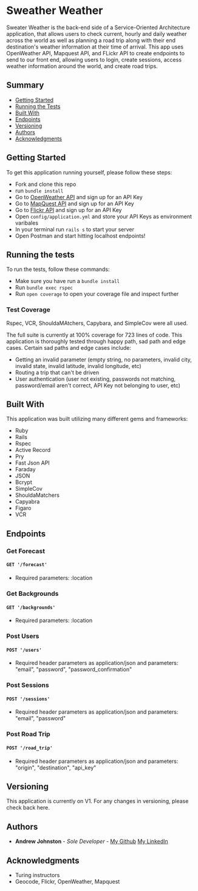 # Sweather Weather

Sweater Weather is the back-end side of a Service-Oriented Architecture application, that allows users to check current, hourly and daily weather across the world as well as planning a road trip along with their end destination's weather information at their time of arrival. This app uses OpenWeather API, Mapquest API, and FLickr API to create endpoints to send to our front end, allowing users to login, create sessions, access weather information around the world, and create road trips.

## Summary

  - [Getting Started](#getting-started)
  - [Running the Tests](#running-the-tests)
  - [Built With](#built-with)
  - [Endpoints](#endpoints)
  - [Versioning](#versioning)
  - [Authors](#authors)
  - [Acknowledgments](#acknowledgments)

## Getting Started

To get this application running yourself, please follow these steps:

- Fork and clone this repo
- run `bundle install`
- Go to [OpenWeather API](https://openweathermap.org/api/) and sign up for an API Key
- Go to [MapQuest API](https://developer.mapquest.com/) and sign up for an API Key
- Go to [Flickr API](https://www.flickr.com/services/api/) and sign up for an API Key
- Open `config/application.yml` and store your API Keys as environment varibales
- In your terminal run `rails s` to start your server
- Open Postman and start hitting localhost endpoints!

## Running the tests

To run the tests, follow these commands:

- Make sure you have run a `bundle install`
- Run `bundle exec rspec`
- Run `open coverage` to open your coverage file and inspect further

### Test Coverage

Rspec, VCR, ShouldaMAtchers, Capybara, and SimpleCov were all used.

The full suite is currently at 100% coverage for 723 lines of code. This application is thoroughly tested through happy path, sad path and edge cases. Certain sad paths and edge cases include:

- Getting an invalid parameter (empty string, no parameters, invalid city, invalid state, invalid latitude, invalid longitude, etc)
- Routing a trip that can't be driven
- User authentication (user not existing, passwords not matching, password/email aren't correct, API Key not belonging to user, etc)

## Built With

This application was built utilizing many different gems and frameworks:

- Ruby
- Rails
- Rspec
- Active Record
- Pry
- Fast Json API
- Faraday
- JSON
- Bcrypt
- SimpleCov
- ShouldaMatchers
- Capyabra
- Figaro
- VCR

## Endpoints

### Get Forecast
#### `GET '/forecast'`
- Required parameters: :location

### Get Backgrounds
#### `GET '/backgrounds'`
- Required parameters: :location

### Post Users
#### `POST '/users'`
- Required header parameters as application/json and parameters: "email", "password", "password_confirmation"

### Post Sessions
#### `POST '/sessions'`
- Required header parameters as application/json and parameters: "email", "password"

### Post Road Trip
#### `POST '/road_trip'`
- Required header parameters as application/json and parameters: "origin", "destination", "api_key"

## Versioning

This application is currently on V1.
For any changes in versioning, please check back here.

## Authors

  - **Andrew Johnston** - *Sole Developer* -
    [My Github](https://github.com/avjohnston)
    [My LinkedIn](www.linkedin.com/in/avjohnston)

## Acknowledgments

  - Turing instructors
  - Geocode, Flickr, OpenWeather, Mapquest
